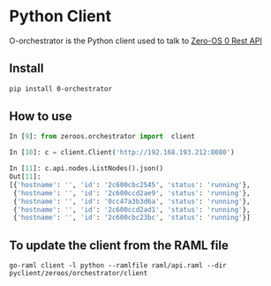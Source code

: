 # Python Client

O-orchestrator is the Python client used to talk to [Zero-OS 0 Rest API](https://github.com/zero-os/0-orchestrator)

## Install

```bash
pip install 0-orchestrator
```

## How to use

```python
In [9]: from zeroos.orchestrator import  client

In [10]: c = client.Client('http://192.168.193.212:8080')

In [11]: c.api.nodes.ListNodes().json()
Out[11]:
[{'hostname': '', 'id': '2c600cbc2545', 'status': 'running'},
 {'hostname': '', 'id': '2c600ccd2ae9', 'status': 'running'},
 {'hostname': '', 'id': '0cc47a3b3d6a', 'status': 'running'},
 {'hostname': '', 'id': '2c600ccd2ad1', 'status': 'running'},
 {'hostname': '', 'id': '2c600cbc23bc', 'status': 'running'}]
```

## To update the client from the RAML file

```shell
go-raml client -l python --ramlfile raml/api.raml --dir pyclient/zeroos/orchestrator/client
```
